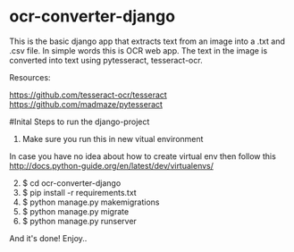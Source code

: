 # ocr-converter-django
This is the basic django app that extracts text from an image into a .txt and .csv file. In simple words this is OCR web app. The text in the image is converted into text using pytesseract, tesseract-ocr.

Resources:

https://github.com/tesseract-ocr/tesseract
https://github.com/madmaze/pytesseract

#Inital Steps to run the django-project

1. Make sure you run this in new vitual environment

In case you have no idea about how to create virtual env then follow this http://docs.python-guide.org/en/latest/dev/virtualenvs/

2. $ cd ocr-converter-django
3. $ pip install -r requirements.txt
4. $ python manage.py makemigrations
5. $ python manage.py migrate
6. $ python manage.py runserver

And it's done! Enjoy..


